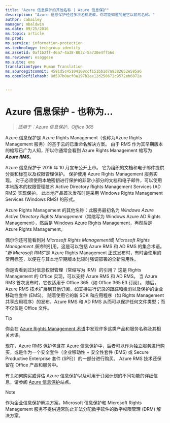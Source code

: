 ```yaml
---
title: "Azure 信息保护的其他名称 | Azure 信息保护"
description: "Azure 信息保护经过多次名称更改，你可能知道的是它以前的名称。"
author: cabailey
manager: mbaldwin
ms.date: 09/25/2016
ms.topic: article
ms.prod: 
ms.service: information-protection
ms.technology: techgroup-identity
ms.assetid: 0af1b2ff-46a7-4a38-803c-5a730e4ff56d
ms.reviewer: esaggese
ms.suite: ems
translationtype: Human Translation
ms.sourcegitcommit: 4591d5c45104108ccf151bb1d7a9382652e585a6
ms.openlocfilehash: 8d597b0acf0a197b2ee12d250672c9572eb6072a


---
```



# Azure 信息保护 - 也称为...

>*适用于：Azure 信息保护、Office 365*

Azure 信息保护是 Azure Rights Management（也称为Azure Rights Management 服务）的基于云的已重命名解决方案。 由于 RMS 作为其早期版本的缩写已广为人知，所以你通常会看到 Azure Rights Management 缩写为 ***Azure RMS***。

Azure 信息保护于 2016 年 10 月宣布公开上市。 它为组织的文档和电子邮件提供分类和标签以及权限管理保护。 保护使用 Azure Rights Management 服务实现。 对于必须使用本地密钥进行保护的非常小部分的文档和电子邮件，可以使用本地版本的权限管理技术 Active Directory Rights Management Services (AD RMS) 实现保护。 此本地产品首次发布时是采用 Windows Rights Management Services (Windows RMS) 的形式。

Azure Rights Management 的其他名称：此服务最初名为 *Windows Azure Active Directory Rights Management*（常缩写为 Windows Azure AD Rights Management），然后是 Windows Azure Rights Management，再然后是 Azure Rights Management。

偶尔你还可能看到对 *Microsoft Rights Management*或 *Microsoft Rights Management 服务*的引用，这是可以包括 Azure RMS 和 AD RMS 的集合术语。  “*新 Microsoft RMS*”是 Azure Rights Management 正式发布时，有时会使用的常用标签，以便在与其本地早期版本比较时强调部署的全新易用性。

你是否看到过对信息权限管理（常缩写为 IRM）的引用？ 这是 Rights Management 的 Office 实现，可以支持 Azure RMS 和 AD RMS。 当 Azure RMS 首次发布时，它仅适用于 Office 365（如 Office 365 E3 订阅）。 随后，Azure RMS 技术扩展到其他订阅，如支持进行记录的跟踪和撤消以及保护的企业移动性套件 (EMS)。 随着使用它的新 SDK 和应用程序（如 Rights Management 共享应用程序）的发布，Azure RMS 和 AD RMS 从而可以保护任何文件类型；而不仅仅是 Office 文件。 

> [!TIP]
> 你会在 [Azure Rights Management 术语](../get-started/terminology.md)中发现许多这类产品和服务名称及其相关术语。

现在，Azure RMS 保护包含在 Azure 信息保护中，后者可以作为独立服务进行购买，或是作为一个安全套件（企业移动性 + 安全性套件 (EMS) 或 Secure Productive Enterprise 套件 (SPE)）的一部分进行购买。 Azure RMS 技术还保留在 Office 产品和服务中。

有关如何购买或评估 Azure 信息保护以及可用于订阅计划的不同功能的详细信息，请参阅 [Azure 信息保护](https://www.microsoft.com/en-us/cloud-platform/azure-information-protection)站点。

> [!NOTE]
> 作为企业信息保护解决方案，Microsoft 信息保护和 Microsoft Rights Management 服务不提供通常防止非法分配数字软件的数字权限管理 (DRM) 解决方案。 




<!--HONumber=Oct16_HO4-->


